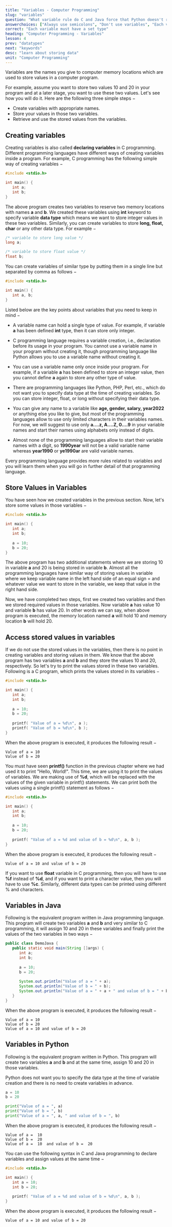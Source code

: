 ```yaml
---
title: "Variables - Computer Programming"
slug: "variables"
question: "What variable rule do C and Java force that Python doesn't require?"
answerchoices: ["Always use semicolons", "Don't use variables", "Each variable must have a set type", "No variable can have a set type"]
correct: "Each variable must have a set type"
heading: "Computer Programming - Variables"
lesson: 4
prev: "datatypes"
next: "keywords"
desc: "learn about storing data"
unit: "Computer Programming"
---
```

Variables are the names you give to computer memory locations which are used to store values in a computer program.

For example, assume you want to store two values 10 and 20 in your program and at a later stage, you want to use these two values. Let's see how you will do it. Here are the following three simple steps −

* Create variables with appropriate names.
* Store your values in those two variables.
* Retrieve and use the stored values from the variables.


## Creating variables
Creating variables is also called **declaring variables** in C programming. Different programming languages have different ways of creating variables inside a program. For example, C programming has the following simple way of creating variables −
```c
#include <stdio.h>

int main() {
   int a;
   int b;
}
```
The above program creates two variables to reserve two memory locations with names **a** and **b**. We created these variables using **int** keyword to specify variable **data type** which means we want to store integer values in these two variables. Similarly, you can create variables to store **long, float, char** or any other data type. For example −
```c
/* variable to store long value */
long a;

/* variable to store float value */
float b;
```

You can create variables of similar type by putting them in a single line but separated by comma as follows −
```c
#include <stdio.h>

int main() {
   int a, b;
}
```
Listed below are the key points about variables that you need to keep in mind −

* A variable name can hold a single type of value. For example, if variable **a** has been defined **int** type, then it can store only integer.

* C programming language requires a variable creation, i.e., declaration before its usage in your program. You cannot use a variable name in your program without creating it, though programming language like Python allows you to use a variable name without creating it.

* You can use a variable name only once inside your program. For example, if a variable **a** has been defined to store an integer value, then you cannot define **a** again to store any other type of value.

* There are programming languages like Python, PHP, Perl, etc., which do not want you to specify data type at the time of creating variables. So you can store integer, float, or long without specifying their data type.

* You can give any name to a variable like **age, gender, salary, year2022** or anything else you like to give, but most of the programming languages allow to use only limited characters in their variables names. For now, we will suggest to use only **a....z, A....Z, 0....9** in your variable names and start their names using alphabets only instead of digits.

* Almost none of the programming languages allow to start their variable names with a digit, so **1990year** will not be a valid variable name whereas **year1990** or **ye1990ar** are valid variable names.

Every programming language provides more rules related to variables and you will learn them when you will go in further detail of that programming language.

## Store Values in Variables
You have seen how we created variables in the previous section. Now, let's store some values in those variables −
```c
#include <stdio.h>

int main() {
   int a;
   int b;
   
   a = 10;
   b = 20;
}
```
The above program has two additional statements where we are storing 10 in variable **a** and 20 is being stored in variable **b**. Almost all the programming languages have similar way of storing values in variable where we keep variable name in the left hand side of an equal sign = and whatever value we want to store in the variable, we keep that value in the right hand side.

Now, we have completed two steps, first we created two variables and then we stored required values in those variables. Now variable **a** has value 10 and variable **b** has value 20. In other words we can say, when above program is executed, the memory location named **a** will hold 10 and memory location **b** will hold 20.

## Access stored values in variables
If we do not use the stored values in the variables, then there is no point in creating variables and storing values in them. We know that the above program has two variables **a** and **b** and they store the values 10 and 20, respectively. So let's try to print the values stored in these two variables. Following is a C program, which prints the values stored in its variables −
```c
#include <stdio.h>

int main() {
   int a;
   int b;
   
   a = 10;
   b = 20;
   
   printf( "Value of a = %d\n", a );
   printf( "Value of b = %d\n", b );
}
```
When the above program is executed, it produces the following result −
```
Value of a = 10
Value of b = 20
```
You must have seen **printf()** function in the previous chapter where we had used it to print "Hello, World!". This time, we are using it to print the values of variables. We are making use of **%d**, which will be replaced with the values of the given variable in printf() statements. We can print both the values using a single printf() statement as follows −

```c
#include <stdio.h>

int main() {
   int a;
   int b;
   
   a = 10;
   b = 20;
   
   printf( "Value of a = %d and value of b = %d\n", a, b );
}
```
When the above program is executed, it produces the following result −
```
Value of a = 10 and value of b = 20
```
If you want to use **float** variable in C programming, then you will have to use **%f** instead of **%d**, and if you want to print a character value, then you will have to use **%c**. Similarly, different data types can be printed using different % and characters.

## Variables in Java
Following is the equivalent program written in Java programming language. This program will create two variables **a** and **b** and very similar to C programming, it will assign 10 and 20 in these variables and finally print the values of the two variables in two ways −

```java
public class DemoJava {
   public static void main(String []args) {
      int a;
      int b;
   
      a = 10;
      b = 20;
   
      System.out.println("Value of a = " + a);
      System.out.println("Value of b = " + b);
      System.out.println("Value of a = " + a + " and value of b = " + b);
   }
}
```
When the above program is executed, it produces the following result −
```
Value of a = 10
Value of b = 20
Value of a = 10 and value of b = 20
```
## Variables in Python
Following is the equivalent program written in Python. This program will create two variables **a** and **b** and at the same time, assign 10 and 20 in those variables.

Python does not want you to specify the data type at the time of variable creation and there is no need to create variables in advance.

```py
a = 10
b = 20

print("Value of a = ", a)
print("Value of b = ", b)
print("Value of a = ", a, " and value of b = ", b)
```
When the above program is executed, it produces the following result −

```
Value of a =  10
Value of b =  20
Value of a =  10  and value of b =  20
```

You can use the following syntax in C and Java programming to declare variables and assign values at the same time −

```c
#include <stdio.h>

int main() {
   int a = 10;
   int b = 20;
   
   printf( "Value of a = %d and value of b = %d\n", a, b );
}
```
When the above program is executed, it produces the following result −
```
Value of a = 10 and value of b = 20
```